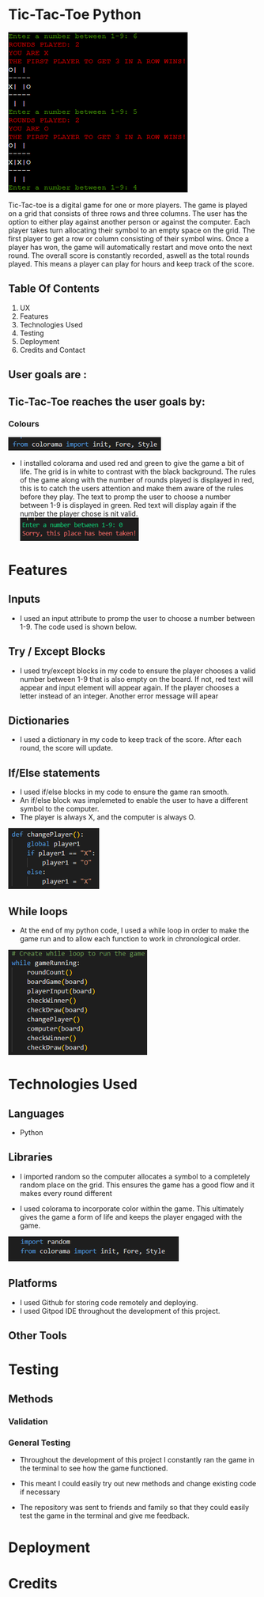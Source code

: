 # Tic-Tac-Toe Python 

![Alt text](image-5.png)

Tic-Tac-toe is a digital game for one or more players. The game is played on a grid that consists of three rows and three columns. The user has the option to either play against another person or against the computer. Each player takes turn allocating their symbol to an empty space on the grid. The first player to get a row or column consisting of their symbol wins. Once a player has won, the game will automatically restart and move onto the next round. The overall score is constantly recorded, aswell as the total rounds played. This means a player can play for hours and keep track of the score.

## Table Of Contents 

1. UX
2. Features
3. Technologies Used
4. Testing
5. Deployment
6. Credits and Contact




 ## User goals are :

 ## Tic-Tac-Toe reaches the user goals by:




### Colours
![Alt text](pictures/image-3.png)

- I installed colorama and used red and green to give the game a bit of life. The grid is in white to contrast with the black background. The rules of the game along with the number of rounds played is displayed in red, this is to catch the users attention and make them aware of the rules before they play. The text to promp the user to choose a number between 1-9 is displayed in green. Red text will display again if the number the player chose is nit valid.
![Alt text](pictures/image-4.png)

# Features 
 
## Inputs

- I used an input attribute to promp the user to choose a number between 1-9. The code used is shown below. 



## Try / Except Blocks

- I used try/except blocks in my code to ensure the player chooses a valid number between 1-9 that is also empty on the board. If not, red text will appear and input element will appear again. If the player chooses a letter instead of an integer. Another error message will apear 




## Dictionaries 

- I used a dictionary in my code to keep track of the score. After each round, the score will update.



## If/Else statements

- I used if/else blocks in my code to ensure the game ran smooth. 
- An if/else block was implemeted to enable the user to have a different symbol to the computer.
- The player is always X, and the computer is always O.

![Alt text](pictures/image-13.png)

## While loops

- At the end of my python code, I used a while loop in order to make the game run and to allow each function to work in chronological order.

![Alt text](pictures/image-14.png)

 # Technologies Used

 ## Languages 
 
 - Python

 ## Libraries 

 - I imported random so the computer allocates a symbol to a completely random place on the grid. This ensures the game has a good flow and it makes every round different

 - I used colorama to incorporate color within the game. This ultimately gives the game a form of life and keeps the player engaged with the game.
 
 ![Alt text](pictures/image-7.png)

 ## Platforms 

 - I used Github for storing code remotely and deploying.
 - I used Gitpod IDE throughout the development of this project.

## Other Tools 


# Testing 

## Methods

### Validation 

### General Testing

- Throughout the development of this project I constantly ran the game in the terminal to see how the game functioned.

- This meant I could easily try out new methods and change existing code if necessary 

- The repository was sent to friends and family so that they could easily test the game in the terminal and give me feedback.

# Deployment

# Credits









